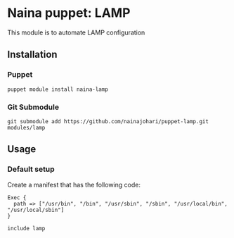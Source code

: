 # Naina puppet: LAMP #

This module is to automate LAMP configuration

## Installation

### Puppet

`puppet module install naina-lamp`

### Git Submodule

`git submodule add https://github.com/nainajohari/puppet-lamp.git modules/lamp`

## Usage

### Default setup
Create a manifest that has the following code:
```puppet
Exec {
  path => ["/usr/bin", "/bin", "/usr/sbin", "/sbin", "/usr/local/bin", "/usr/local/sbin"]
}

include lamp

```
